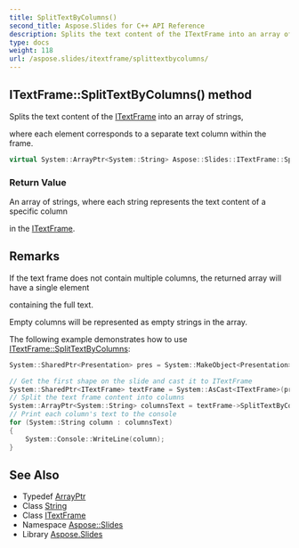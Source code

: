 ```yaml
---
title: SplitTextByColumns()
second_title: Aspose.Slides for C++ API Reference
description: Splits the text content of the ITextFrame into an array of strings,  where each element corresponds to a separate text column within the frame.
type: docs
weight: 118
url: /aspose.slides/itextframe/splittextbycolumns/
---
```

## ITextFrame::SplitTextByColumns() method


Splits the text content of the [ITextFrame](../) into an array of strings, 

 where each element corresponds to a separate text column within the frame.

```cpp
virtual System::ArrayPtr<System::String> Aspose::Slides::ITextFrame::SplitTextByColumns()=0
```


### Return Value

An array of strings, where each string represents the text content of a specific column 

 in the [ITextFrame](../).
## Remarks



If the text frame does not contain multiple columns, the returned array will have a single element 

 containing the full text. 

 Empty columns will be represented as empty strings in the array. 

The following example demonstrates how to use [ITextFrame::SplitTextByColumns](./): 
```cpp
System::SharedPtr<Presentation> pres = System::MakeObject<Presentation>(u"example.pptx");

// Get the first shape on the slide and cast it to ITextFrame
System::SharedPtr<ITextFrame> textFrame = System::AsCast<ITextFrame>(pres->get_Slide(0)->get_Shape(0));
// Split the text frame content into columns
System::ArrayPtr<System::String> columnsText = textFrame->SplitTextByColumns();
// Print each column's text to the console
for (System::String column : columnsText)
{
    System::Console::WriteLine(column);
}
```

## See Also

* Typedef [ArrayPtr](../../../system/arrayptr/)
* Class [String](../../../system/string/)
* Class [ITextFrame](../)
* Namespace [Aspose::Slides](../../)
* Library [Aspose.Slides](../../../)